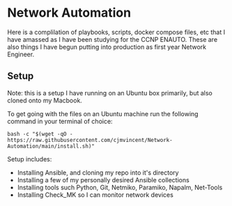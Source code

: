 # Network Automation
Here is a complilation of playbooks, scripts, docker compose files, etc that I have amassed as I have been studying for the CCNP ENAUTO. These are also things I have begun putting into production as first year Network Engineer.


## Setup
Note: this is a setup I have running on an Ubuntu box primarily, but also cloned onto my Macbook. 

To get going with the files on an Ubuntu machine run the following command in your terminal of choice:

` bash -c "$(wget -qO - https://raw.githubusercontent.com/cjmvincent/Network-Automation/main/install.sh)" `

Setup includes:
* Installing Ansible, and cloning my repo into it's directory
* Installing a few of my personally desired Ansible collections
* Installing tools such Python, Git, Netmiko, Paramiko, Napalm, Net-Tools
* Installing Check_MK so I can monitor network devices
